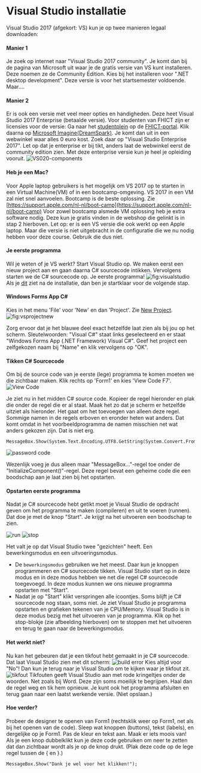 # Visual Studio installatie

Visual Studio 2017 (afgekort: VS) kun je op twee manieren legaal downloaden:
#### Manier 1
Je zoek op internet naar &quot;Visual Studio 2017 community&quot;.
Je komt dan bij de pagina van Microsoft uit waar je de
gratis versie van VS kunt installeren. Deze noemen ze de Community Edition.
Kies bij het installeren voor &quot;.NET desktop development&quot;.
Deze versie is voor het startsemester voldoende. Maar....
#### Manier 2
Er is ook een versie met veel meer opties en handigheden.
Deze heet Visual Studio 2017 Enterprise (betaalde versie).
Voor studenten van FHICT zijn er licensies voor de versie:
Ga naar het
[studentplein](https://portal.fhict.nl/Studentenplein/SitePages/Home.aspx)
op de
[FHICT-portal](https://portal.fhict.nl).
Klik daarna op
[Microsoft Imagine(DreamSpark)](https://apps.fhict.nl/OffCampusSSO/Dreamspark.aspx).
Je komt dan uit in een webwinkel waar alles 0 euro kost.
Zoek daar op &quot;Visual Studio Enterprise 2017&quot;.
Let op dat je enterprise er bij tikt,
anders laat de webwinkel eerst de community edition zien.
Met deze enterprise versie kun je heel je opleiding vooruit.
![](figures/VS020-components.png "VS020-components")
#### Heb je een Mac?
Voor Apple laptop gebruikers is het mogelijk om VS 2017 op te starten in
een Virtual Machine(VM) of in een bootcamp-omgeving.
VS 2017 in een VM zal niet snel aanvoelen. Bootcamp is de beste oplossing. Zie
[https://support.apple.com/nl-nl/boot-camp](https://support.apple.com/nl-nl/boot-camp)
Voor zowel bootcamp alsmede VM oplossing heb je extra software nodig.
Deze kun je gratis vinden in de webshop die gelinkt is in stap 2 hierboven.
Let op: er is een VS versie die ook werkt op een Apple laptop.
Maar die versie is niet uitgebracht in de configuratie
die we nu nodig hebben voor deze course. Gebruik die dus niet.
#### Je eerste programma
Wil je weten of je VS werkt? Start Visual Studio op. We maken eerst een nieuw project aan en gaan daarna C# sourcecode intikken. Vervolgens starten we de C# sourcecode op. Je eerste programma!
![fig:visualstudio](figures/VS080-done.png "Dit is Visual Studio")
Als je
[dit]()
ziet na de installatie, dan ben je startklaar voor de volgende stap.

#### Windows Forms App C#

Kies in het menu 'File' voor 'New' en dan 'Project'.
Zie
[New Project]().
![fig:vsprojectnew](figures/VS090-newproject.png "Dit is Visual Studio")


Zorg ervoor dat je het blauwe deel exact hetzelfde laat zien als bij jou op het scherm.
Sleutelwoorden: &quot;Visual C#&quot; staat links geselecteerd en er staat
&quot;Windows Forms App (.NET Framework) Visual C#&quot;.
Geef het project een zelfgekozen naam bij &quot;Name&quot; en klik vervolgens op &quot;OK&quot;.

#### Tikken C# Sourcecode
Om bij de source code van je eerste (lege) programma te komen
moeten we die zichtbaar maken. Klik rechts op 'Form1' en kies 'View Code F7'.
![](figures/viewcode.png "View Code")

Je ziet nu in het midden C# source code.
Kopieer de regel hieronder en plak die onder de regel die er al staat.
Maak het zo dat je scherm er hetzelfde uitziet als hieronder.
Het gaat om het toevoegen van alleen deze regel.
Sommige namen in de regels erboven en eronder heten wat anders.
Dat komt omdat in het voorbeeldprogramma de namen
misschien net wat anders gekozen zijn. Dat is niet erg.
```
MessageBox.Show(System.Text.Encoding.UTF8.GetString(System.Convert.FromBase64String("SGVsbG8gV29ybGQh")));
```

![](figures/vspasswordcodehello.png "password code")

Wezenlijk voeg je dus alleen maar &quot;MessageBox...&quot;-regel toe onder de &quot;InitializeComponent()&quot;-regel.
Deze regel bevat een geheime code die een boodschap aan je laat zien bij het opstarten.

#### Opstarten eerste programma

Nadat je C# sourcecode hebt getikt moet je Visual Studio de opdracht geven
om het programma te maken (compileren) en uit te voeren (runnen).
Dat doe je met de knop &quot;Start&quot;. Je krijgt na het uitvoeren een boodschap te zien.



![](figures/runstop_run.png "run")
![](figures/runstop_stop.png "stop")

Het valt je op dat Visual Studio twee &quot;gezichten&quot; heeft.
Een bewerkingsmodus en een uitvoeringsmodus.

- De `bewerkingsmodus` gebruiken we het meest. Daar kun je knoppen programmeren en C# sourcecode tikken. Visual Studio start op in deze modus en in deze modus hebben we net die regel C# sourcecode toegevoegd. In deze modus kunnen we ons nieuwe programma opstarten met &quot;Start&quot;.
- Nadat je op &quot;Start&quot; klikt verspringen alle icoontjes. Soms blijft je C# sourcecode nog staan, soms niet. Je ziet Visual Studio je programma opstarten en grafieken tekenen van je CPU/Memory. Visual Studio is in deze modus bezig met het uitvoeren van je programma. Klik op het stop-blokje (zie afbeelding hierboven) om te stoppen met het uitvoeren en terug te gaan naar de bewerkingsmodus.

#### Het werkt niet?

Nu kan het gebeuren dat je een tikfout hebt gemaakt in je C# sourcecode. Dat laat Visual Studio zien met dit scherm:
![](figures/vsbuilderror.png "build error")
Kies altijd voor &quot;No&quot;! Dan kun je terug naar je Visual Studio om te kijken waar je tikfout zit.
![](figures/vstikfout.png "tikfout")
Tikfouten geeft Visual Studio aan met rode kringeltjes onder de woorden.
Net zoals bij Word. Deze zijn soms moeilijk te begrijpen.
Haal dan de regel weg en tik hem opnieuw.
Je kunt ook het programma afsluiten en terug gaan
naar een laatst werkende versie. (Niet opslaan.)
#### Hoe verder?

Probeer de designer te openen van Form1 (rechtsklik weer op Form1,
net als bij het openen van de code).
Sleep wat knoppen (buttons), tekst (labels), en dergelijke op je Form1.
Pas de kleur en tekst aan. Maak er iets moois van!
Als je een knop dubbelklikt kun je deze code gebruiken om neer te zetten
dat dan zichtbaar wordt als je op de knop drukt.
(Plak deze code op de lege regel tussen de { en }.)
```
MessageBox.Show("Dank je wel voor het klikken!");
```
